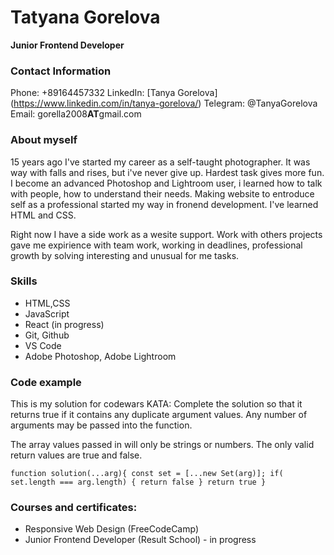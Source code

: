 # Tatyana Gorelova
**Junior Frontend Developer**

### Contact Information

Phone: +89164457332
LinkedIn: [Tanya Gorelova] (https://www.linkedin.com/in/tanya-gorelova/)
Telegram: @TanyaGorelova
Email: gorella2008**AT**gmail.com

### About myself

15 years ago I've started my career as a self-taught photographer.  It was way with falls and rises, but i've never give up. Hardest task gives more fun. I become an advanced Photoshop and Lightroom user, i learned how to talk with people, how to understand their needs. Making website to entroduce self as a professional started my way in fronend development. I've learned HTML and CSS.

Right now I have a side work as a wesite support. Work with others projects gave me expirience with team work, working in deadlines, professional growth by solving interesting and unusual for me tasks.



### Skills

* HTML,CSS
* JavaScript
* React (in progress)
* Git, Github
* VS Code
* Adobe Photoshop, Adobe Lightroom

### Code example

This is my solution for codewars KATA:
Complete the solution so that it returns true if it contains any duplicate argument values. Any number of arguments may be passed into the function.

The array values passed in will only be strings or numbers. The only valid return values are true and false.

`function solution(...arg){
 const set = [...new Set(arg)];
  if( set.length === arg.length) {
    return false
  }
  return true
}`

### Courses and certificates:

* Responsive Web Design (FreeCodeCamp)
* Junior Frontend Developer (Result School) - in progress
